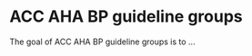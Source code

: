 
# ACC AHA BP guideline groups

<!-- badges: start -->
<!-- badges: end -->

The goal of ACC AHA BP guideline groups is to ...

